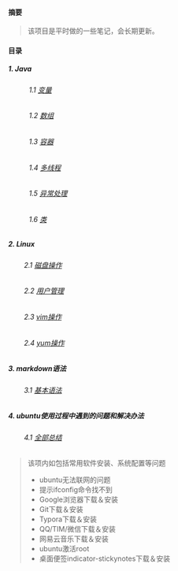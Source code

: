 #### 摘要

> 该项目是平时做的一些笔记，会长期更新。

#### 目录

##### 1. Java

###### 　　　1.1 [变量](./Java/变量.md)

###### 　　　1.2 [数组](./Java/数组.md)

###### 　　　1.3 [容器](./Java/容器.md)

###### 　　　1.4 [多线程](./Java/多线程.md)

###### 　　　1.5 [异常处理](./Java/异常处理.md)

###### 　　　1.6 [类](./Java/类.md)



##### 2. Linux

###### 　　	2.1 [磁盘操作](./Linux/DiskManage.md)

###### 　　	2.2 [用户管理](./Linux/userGroupManage.md)

###### 　　	2.3 [vim操作](./Linux/vim.md)

###### 　　	2.4 [yum操作](./Linux/yum.md)



##### 3. markdown语法

###### 　　	3.1 [基本语法](./mkd/first.md)



##### 4. ubuntu使用过程中遇到的问题和解决办法

###### 　　	4.1 [全部总结](./ubuntu/ubuntu安装过程.md)

> 该项内如包括常用软件安装、系统配置等问题
>
> - ubuntu无法联网的问题
> - 提示ifconfig命令找不到
> - Google浏览器下载＆安装
> - Git下载＆安装
> - Typora下载＆安装
> - QQ/TIM/微信下载＆安装
> - 网易云音乐下载＆安装
> - ubuntu激活root
> - 桌面便签indicator-stickynotes下载＆安装

